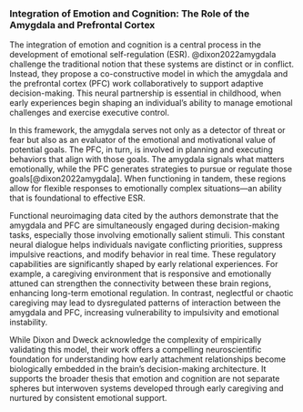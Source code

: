 
### Integration of Emotion and Cognition: The Role of the Amygdala and Prefrontal Cortex

The integration of emotion and cognition is a central process in the development of emotional self-regulation (ESR). @dixon2022amygdala challenge the traditional notion that these systems are distinct or in conflict. Instead, they propose a co-constructive model in which the amygdala and the prefrontal cortex (PFC) work collaboratively to support adaptive decision-making. This neural partnership is essential in childhood, when early experiences begin shaping an individual’s ability to manage emotional challenges and exercise executive control.

In this framework, the amygdala serves not only as a detector of threat or fear but also as an evaluator of the emotional and motivational value of potential goals. The PFC, in turn, is involved in planning and executing behaviors that align with those goals. The amygdala signals what matters emotionally, while the PFC generates strategies to pursue or regulate those goals[@dixon2022amygdala]. When functioning in tandem, these regions allow for flexible responses to emotionally complex situations—an ability that is foundational to effective ESR.

Functional neuroimaging data cited by the authors demonstrate that the amygdala and PFC are simultaneously engaged during decision-making tasks, especially those involving emotionally salient stimuli. This constant neural dialogue helps individuals navigate conflicting priorities, suppress impulsive reactions, and modify behavior in real time. These regulatory capabilities are significantly shaped by early relational experiences. For example, a caregiving environment that is responsive and emotionally attuned can strengthen the connectivity between these brain regions, enhancing long-term emotional regulation. In contrast, neglectful or chaotic caregiving may lead to dysregulated patterns of interaction between the amygdala and PFC, increasing vulnerability to impulsivity and emotional instability.

While Dixon and Dweck acknowledge the complexity of empirically validating this model, their work offers a compelling neuroscientific foundation for understanding how early attachment relationships become biologically embedded in the brain’s decision-making architecture. It supports the broader thesis that emotion and cognition are not separate spheres but interwoven systems developed through early caregiving and nurtured by consistent emotional support.
